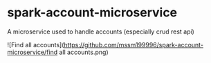 # spark-account-microservice
A microservice used to handle accounts (especially crud rest api)

![Find all accounts](https://github.com/mssm199996/spark-account-microservice/find all accounts.png)
